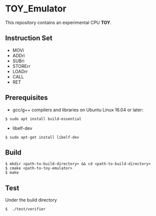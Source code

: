 # TOY_Emulator

This repository contains an experimental CPU **TOY**.

## Instruction Set
* MOVi
* ADDri
* SUBri
* STORErr
* LOADrr
* CALL
* RET

## Prerequisites
* gcc/g++ compilers and libraries on Ubuntu Linux 16.04 or later:
```shell
$ sudo apt install build-essential
```
* libelf-dev
``` shell
$ sudo apt-get install libelf-dev
```
## Build
```shell
$ mkdir <path-to-build-directory> && cd <path-to-build-directory>
$ cmake <path-to-toy-emulator>
$ make
```

## Test
Under the build directory 
```shell
$  ./test/verifier


